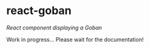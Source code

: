 # react-goban
*React component displaying a Goban*

Work in progress... Please wait for the documentation!

